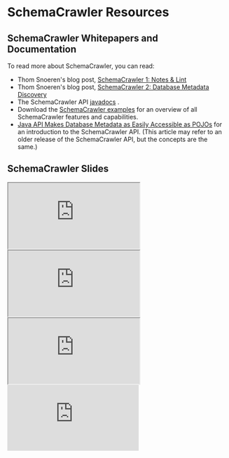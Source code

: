 # SchemaCrawler Resources

## SchemaCrawler Whitepapers and Documentation

To read more about SchemaCrawler, you can read:

- Thom Snoeren's blog post, [SchemaCrawler 1: Notes & Lint](http://tsn-admin.blogspot.com/2014/12/schemacrawler-1-notes-lint-by-sualeh.html)
- Thom Snoeren's blog post, [SchemaCrawler 2: Database Metadata Discovery](http://tsn-admin.blogspot.com/2015/02/schemacrawler-2-database-metadata.html)
- The SchemaCrawler API [javadocs](apidocs/index.html) .
- Download the [SchemaCrawler
 examples](http://github.com/schemacrawler/SchemaCrawler/releases/)
 for an overview of all SchemaCrawler features and capabilities.
- [Java API Makes Database Metadata as Easily Accessible as
 POJOs](http://www.devx.com/Java/Article/32443) for an introduction
 to the SchemaCrawler API. (This article may refer to an older
 release of the SchemaCrawler API, but the concepts are the same.)

## SchemaCrawler Slides

  <div class="row">
    <div class="col-sm-6 p-3">
      <div class="embed-responsive embed-responsive-16by9">
        <iframe class="embed-responsive-item"  src="http://www.slideshare.net/slideshow/embed_code/8267188" allowfullscreen="true"></iframe>
      </div>
    </div>
    <div class="col-sm-6 p-3">
      <div class="embed-responsive embed-responsive-16by9">
        <iframe src="http://prezi.com/embed/sljesacs5cwd/?bgcolor=ffffff&amp;lock_to_path=0&amp;autoplay=0&amp;autohide_ctrls=0&amp;features=undefined&amp;disabled_features=undefined" allowfullscreen="true"></iframe>
      </div>
    </div>
  </div>
  <div class="row">
    <div class="col-sm-6 p-3">
      <div class="embed-responsive embed-responsive-16by9">
        <iframe src="http://player.vimeo.com/video/102187316" allowfullscreen="true"></iframe>
      </div>
    </div>
    <div class="col-sm-6 p-3">
      <div class="embed-responsive embed-responsive-16by9">
        <iframe src="http://www.youtube.com/embed/zYPfOzImuTk" frameborder="0" allowfullscreen="true"></iframe>
      </div>
    </div>
